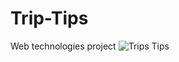 # Trip-Tips
Web technologies project
![Trips Tips](https://user-images.githubusercontent.com/56914388/114565096-3fc45100-9c71-11eb-8efe-bdbe611fa471.png)
